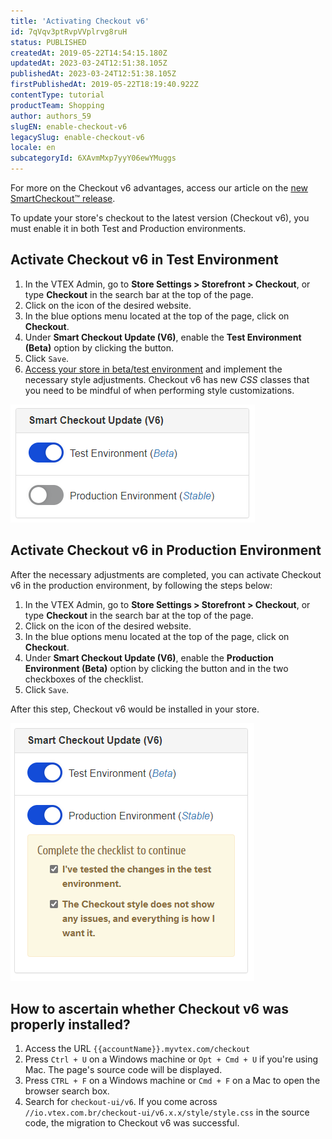 ```yaml
---
title: 'Activating Checkout v6'
id: 7qVqv3ptRvpVVplrvg8ruH
status: PUBLISHED
createdAt: 2019-05-22T14:54:15.180Z
updatedAt: 2023-03-24T12:51:38.105Z
publishedAt: 2023-03-24T12:51:38.105Z
firstPublishedAt: 2019-05-22T18:19:40.922Z
contentType: tutorial
productTeam: Shopping
author: authors_59
slugEN: enable-checkout-v6
legacySlug: enable-checkout-v6
locale: en
subcategoryId: 6XAvmMxp7yyY06ewYMuggs
---
```


For more on the Checkout v6 advantages, access our article on the [new SmartCheckout™ release](/announcements/dazzle-your-customer-with-the-new-smartcheckout-shopping-experience--47B91RA1WNhUfTNg5iGU0J).

To update your store's checkout to the latest version (Checkout v6), you must enable it in both Test and Production environments.

## Activate Checkout v6 in Test Environment 

1. In the VTEX Admin, go to __Store Settings > Storefront > Checkout__, or type __Checkout__ in the search bar at the top of the page.
2. Click on the <i class="fas fa-cog" alt="engrenagem azul"></i> icon of the desired website.
3. In the blue options menu located at the top of the page, click on __Checkout__.
4. Under __Smart Checkout Update (V6)__, enable the __Test Environment (Beta)__ option by clicking the <i class="fas fa-toggle-on"></i> button.
5. Click `Save`.
6. [Access your store in beta/test environment](/tutorial/access-beta-environment-through-myvtex-com-domain--3BHM289568gcSwk2O80Asu) and implement the necessary style adjustments. Checkout v6 has new _CSS_ classes that you need to be mindful of when performing style customizations.

![Checkoutv6_box](https://raw.githubusercontent.com/vtexdocs/help-center-content/refs/heads/main/docs/en/tutorials/checkout/checkout-settings/enable-checkout-v6_1.png)

## Activate Checkout v6 in Production Environment

After the necessary adjustments are completed, you can activate Checkout v6 in the production environment, by following the steps below:

1. In the VTEX Admin, go to __Store Settings > Storefront > Checkout__, or type __Checkout__ in the search bar at the top of the page.
2. Click on the <i class="fas fa-cog" alt="engrenagem azul"></i> icon of the desired website.
3. In the blue options menu located at the top of the page, click on __Checkout__.
4. Under __Smart Checkout Update (V6)__, enable the __Production Environment (Beta)__ option by clicking the <i class="fas fa-toggle-on"></i> button and in the two checkboxes of the checklist.
5. Click `Save`.

After this step, Checkout v6 would be installed in your store.

![checkoutv6_box_2](https://raw.githubusercontent.com/vtexdocs/help-center-content/refs/heads/main/docs/en/tutorials/checkout/checkout-settings/enable-checkout-v6_2.png)

## How to ascertain whether Checkout v6 was properly installed?

1. Access the URL `{{accountName}}.myvtex.com/checkout`
2. Press `Ctrl + U` on a Windows machine or `Opt + Cmd + U` if you're using Mac. The page's source code will be displayed.
3. Press `CTRL + F` on a Windows machine or `Cmd + F` on a Mac to open the browser search box.
4. Search for `checkout-ui/v6`. If you come across `//io.vtex.com.br/checkout-ui/v6.x.x/style/style.css` in the source code, the migration to Checkout v6 was successful.

